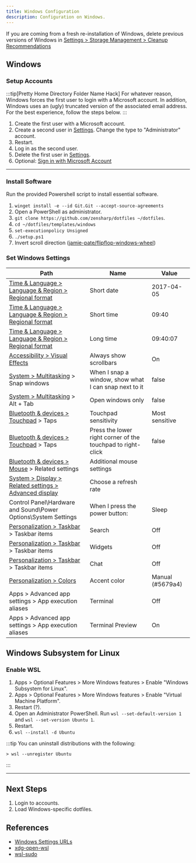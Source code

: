 ```yaml
---
title: Windows Configuration
description: Configuration on Windows.
---
```


If you are coming from a fresh re-installation of Windows, delete previous versions of Windows in [Settings > Storage Management > Cleanup Recommendations](ms-settings:storagerecommendations)

## Windows
### Setup Accounts
:::tip[Pretty Home Directory Folder Name Hack]
For whatever reason, Windows forces the first user to login with a Microsoft account. In addition, Windows uses an (ugly) truncated version of the associated email address. For the best experience, follow the steps below.
:::

1. Create the first user with a Microsoft account.
1. Create a second user in [Settings](ms-settings:otherusers). Change the type to "Administrator" account.
1. Restart.
1. Log in as the second user.
1. Delete the first user in [Settings](ms-settings:otherusers).
1. Optional: [Sign in with Microsoft Account](ms-settings:yourinfo)

---

### Install Software
Run the provided Powershell script to install essential software.

1. `winget install -e --id Git.Git --accept-source-agreements`
1. Open a PowerShell as administrator.
1. `git clone https://github.com/zensharp/dotfiles ~/dotfiles`.
1. `cd ~/dotfiles/templates/windows`
1. `set-executionpolicy Unsigned`
1. `./setup.ps1`
1. Invert scroll direction ([jamie-pate/flipflop-windows-wheel](https://github.com/jamie-pate/flipflop-windows-wheel))

### Set Windows Settings
| Path | Name | Value |
| --- | --- | --- |
| [Time & Language > Language & Region > Regional format](ms-settings:regionformatting) | Short date | 2017-04-05 |
| [Time & Language > Language & Region > Regional format](ms-settings:regionformatting) | Short time | 09:40 |
| [Time & Language > Language & Region > Regional format](ms-settings:regionformatting) | Long time | 09:40:07 |
| [Accessibility > Visual Effects]( 	ms-settings:easeofaccess-visualeffects) | Always show scrollbars | On |
| [System > Multitasking](ms-settings:multitasking) > Snap windows | When I snap a window, show what I can snap next to it | false |
| [System > Multitasking](ms-settings:multitasking) > Alt + Tab | Open windows only | false |
| [Bluetooth & devices > Touchpad](ms-settings:devices-touchpad) > Taps | Touchpad sensitivity | Most sensitive |
| [Bluetooth & devices > Touchpad](ms-settings:devices-touchpad) > Taps | Press the lower right corner of the touchpad to right-click | false |
| [Bluetooth & devices > Mouse](ms-settings:easeofaccess-mousepointer) > Related settings | Additional mouse settings |  |
| [System > Display > Related settings > Advanced display](ms-settings:display-advanced) | Choose a refresh rate | <match your monitors refresh rate> |
| Control Panel\Hardware and Sound\Power Options\System Settings | When I press the power button: | Sleep |
| [Personalization > Taskbar](ms-settings:taskbar) > Taskbar items | Search | Off |
| [Personalization > Taskbar](ms-settings:taskbar) > Taskbar items | Widgets| Off |
| [Personalization > Taskbar](ms-settings:taskbar) > Taskbar items | Chat | Off |
| [Personalization > Colors](ms-settings:personalization-colors) | Accent color | Manual (#5679a4) |
| Apps > Advanced app settings > App execution aliases | Terminal | Off |
| Apps > Advanced app settings > App execution aliases | Terminal Preview | On |

## Windows Subsystem for Linux
### Enable WSL
1. Apps > Optional Features > More Windows features > Enable "Windows Subsystem for Linux".
1. Apps > Optional Features > More Windows features > Enable "Virtual Machine Platform".
1. Restart (?).
1. Open an Administrator PowerShell. Run `wsl --set-default-version 1` and `wsl --set-version Ubuntu 1`.
1. Restart.
1. `wsl --install -d Ubuntu`

:::tip
You can uninstall distributions with the following:
```shell
> wsl --unregister Ubuntu
```
:::

---

## Next Steps
1. Login to accounts.
1. Load Windows-specific dotfiles.

## References
* [Windows Settings URLs](https://docs.microsoft.com/en-us/windows/uwp/launch-resume/launch-settings-app)
* [xdg-open-wsl](https://github.com/cpbotha/xdg-open-wsl)
* [wsl-sudo](https://github.com/Chronial/wsl-sudo)